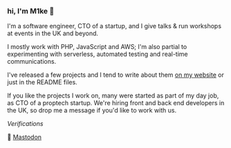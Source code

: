 ### hi, I'm M1ke 👋

I'm a software engineer, CTO of a startup, and I give talks & run workshops at events in the UK and beyond.

I mostly work with PHP, JavaScript and AWS; I'm also partial to experimenting with serverless, automated testing and real-time communications.

I've released a few projects and I tend to write about them [on my website](https://m1ke.me) or just in the README files.

If you like the projects I work on, many were started as part of my day job, as CTO of a proptech startup. We're hiring front and back end developers in the UK, so drop me a message if you'd like to work with us.

_Verifications_

:speech_balloon:  <a rel="me" href="https://phpc.social/@m1ke">Mastodon</a>
